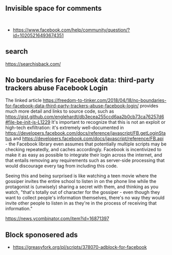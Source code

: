 ## Invisible space for comments

` ‍‍`

- https://www.facebook.com/help/community/question/?id=10205216493674351

## search

https://searchisback.com/

##	No boundaries for Facebook data: third-party trackers abuse Facebook Login

The linked article https://freedom-to-tinker.com/2018/04/18/no-boundaries-for-facebook-data-third-party-trackers-abuse-facebook-login/ provides much more detail and links to source code, such as https://gist.github.com/englehardt/db3ecea255ccd6aa2b0cb73ca76257d6#file-be-init-js-L1229
It's important to recognize that this is not an exploit or high-tech exfiltration: it's extremely well-documented in https://developers.facebook.com/docs/reference/javascript/FB.getLoginStatus and https://developers.facebook.com/docs/javascript/reference/FB.api - the Facebook library even assumes that potentially multiple scripts may be checking repeatedly, and caches accordingly. Facebook is incentivized to make it as easy as possible to integrate their login across the internet, and that entails removing any requirements such as server-side processing that would discourage every tag from including this code.

Seeing this and being surprised is like watching a teen movie where the gossiper invites the entire school to listen in on the phone line while the protagonist is (unwisely) sharing a secret with them, and thinking as you watch, "that's totally out of character for the gossiper - even though they want to collect people's information themselves, there's no way they would invite other people to listen in as they're in the process of receiving that information."

https://news.ycombinator.com/item?id=16871397

## Block sponosered ads

- https://greasyfork.org/pl/scripts/378070-adblock-for-facebook
